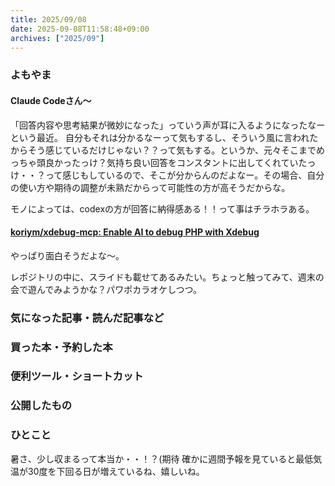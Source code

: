 ```yaml
---
title: 2025/09/08
date: 2025-09-08T11:58:48+09:00
archives: ["2025/09"]
---
```

### よもやま
#### Claude Codeさん〜

「回答内容や思考結果が微妙になった」っていう声が耳に入るようになったなーという最近。
自分もそれは分かるなーって気もするし、そういう風に言われたからそう感じているだけじゃない？？って気もする。というか、元々そこまでめっちゃ頭良かったっけ？気持ち良い回答をコンスタントに出してくれていたっけ・・？って感じもしているので、そこが分からんのだよなー。その場合、自分の使い方や期待の調整が未熟だからって可能性の方が高そうだからな。

モノによっては、codexの方が回答に納得感ある！！って事はチラホラある。

#### [koriym/xdebug\-mcp: Enable AI to debug PHP with Xdebug](https://github.com/koriym/xdebug-mcp)

やっぱり面白そうだよな〜。

レポジトリの中に、スライドも載せてあるみたい。ちょっと触ってみて、週末の会で遊んでみようかな？パワポカラオケしつつ。

### 気になった記事・読んだ記事など

### 買った本・予約した本

### 便利ツール・ショートカット

### 公開したもの

### ひとこと

暑さ、少し収まるって本当か・・！？(期待
確かに週間予報を見ていると最低気温が30度を下回る日が増えているね、嬉しいね。

